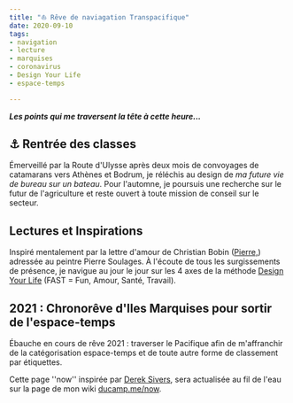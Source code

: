 ```yaml
---
title: "⛵️ Rêve de naviagation Transpacifique" 
date: 2020-09-10
tags:
- navigation
- lecture
- marquises
- coronavirus
- Design Your Life
- espace-temps

---
```

**_Les points qui me traversent la tête à cette heure..._**

## ⚓️ Rentrée des classes 

Émerveillé par la Route d'Ulysse après deux mois de convoyages de catamarans vers Athènes et Bodrum, je réléchis au design de _ma future vie de bureau sur un bateau_. Pour l'automne, je poursuis une recherche sur le futur de l'agriculture et reste ouvert à toute mission de conseil sur le secteur. 

## Lectures et Inspirations

Inspiré mentalement par la lettre d'amour de Christian Bobin ([Pierre,](https://www.babelio.com/livres/Bobin-Pierre/1157433)) adressée au peintre Pierre Soulages. À l'écoute de tous les surgissements de présence, je navigue au jour le jour sur les 4 axes de la méthode [Design Your Life](https://ducamp.me/DYL) (FAST = Fun, Amour, Santé, Travail).

## 2021 : Chronorêve d'Iles Marquises pour sortir de l'espace-temps

Ébauche en cours de rêve 2021 : traverser le Pacifique afin de m'affranchir de la catégorisation espace-temps et de toute autre forme de classement par étiquettes.

Cette page ''now'' inspirée par [Derek Sivers](https://ducamp.me/maintenant), sera actualisée au fil de l'eau sur la page de mon wiki [ducamp.me/now](https://ducamp.me/now).
